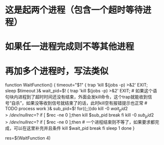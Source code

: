 
# 这是起两个进程（包含一个超时等待进程）
# 如果任一进程完成则不等其他进程
# 再加多个进程时，写法类似

function WaitFunction() {
  timeout="$1"
  {
    trap 'kill $(jobs -p) >&2' EXIT;
    sleep $timeout
  }&
  wait_pid=$!
  {
    trap 'kill $(jobs -p) >&2' EXIT;  # 如果这个语句块内进程到了超时时间还没有结束，外面会发kill命令，这个trap就能收到信号“自杀”，如果没等收到信号就结束了的话，此时kill空有报错提示也正常
    # TODO process work
  }&
  sub_pid=$!
  for((;;))do
    kill -0 $wait_pid 2>/dev/null
    rec=$?
    if [ $rec -ne 0 ];then
            kill $sub_pid
            break
    fi
    kill -0 $sub_pid 2>/dev/null
    rec=$?
    if [ $rec -ne 0 ];then  # 一个进程结束则不等了，如果要求都完成，可以在这里补充并且条件
            kill $wait_pid
            break
    fi
    sleep 1
  done
}

res=$(WaitFunction 4)